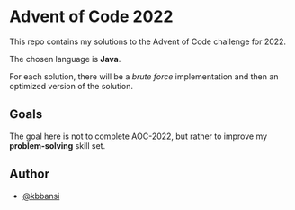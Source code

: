 # Advent of Code 2022

This repo contains my solutions to the Advent of Code challenge for 2022.

The chosen language is **Java**. 

For each solution, there will be a *brute force* implementation and then an optimized version of the solution.

## Goals

The goal here is not to complete AOC-2022, but rather to improve my **problem-solving** skill set.


## Author

- [@kbbansi](https://www.github.com/kbbansi)